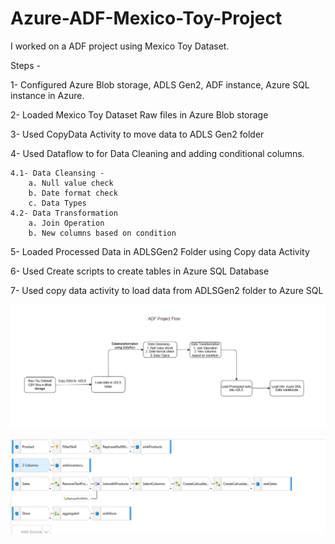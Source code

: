 # Azure-ADF-Mexico-Toy-Project

I worked on a ADF project using Mexico Toy Dataset.

Steps - 

1- Configured Azure Blob storage,  ADLS Gen2, ADF instance, Azure SQL instance in Azure.

2- Loaded Mexico Toy Dataset Raw files in Azure Blob storage

3- Used CopyData Activity to move data to ADLS Gen2 folder

4- Used Dataflow to for Data Cleaning and adding conditional columns.
	
	4.1- Data Cleansing - 
		a. Null value check
		b. Date format check
		c. Data Types
	4.2- Data Transformation
		a. Join Operation
		b. New columns based on condition

5- Loaded Processed Data in ADLSGen2 Folder using Copy data Activity

6- Used Create scripts to create tables in Azure SQL Database

7- Used copy data activity to load data from ADLSGen2 folder to Azure SQL

![alt text](https://github.com/anish610/Azure-ADF-Mexico-Toy-Project/blob/main/Project%20Flow.png)

![alt text](https://github.com/anish610/Azure-ADF-Mexico-Toy-Project/blob/main/Dataflow1.png)










